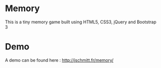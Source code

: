 # Memory

This is a tiny memory game built using HTML5, CSS3, jQuery and Bootstrap 3

# Demo

A demo can be found here : http://jschmitt.fr/memory/
